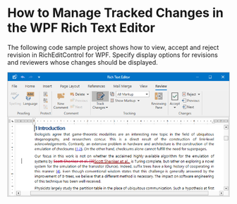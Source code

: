 # How to Manage Tracked Changes in the WPF Rich Text Editor

The following code sample project shows how to view, accept and reject revision in RichEditControl for WPF. Specify display options for revisions and reviewers whose changes should be displayed.

![image](./media/project_image.png)
